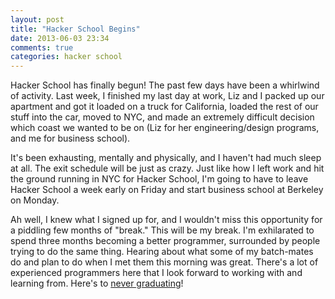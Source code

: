 ```yaml
---
layout: post
title: "Hacker School Begins"
date: 2013-06-03 23:34
comments: true
categories: hacker school
---
```


Hacker School has finally begun! The past few days have been a whirlwind of activity. Last week, I finished my last day at work, Liz and I packed up our apartment and got it loaded on a truck for California, loaded the rest of our stuff into the car, moved to NYC, and made an extremely difficult decision which coast we wanted to be on (Liz for her engineering/design programs, and me for business school).

It's been exhausting, mentally and physically, and I haven't had much sleep at all. The exit schedule will be just as crazy. Just like how I left work and hit the ground running in NYC for Hacker School, I'm going to have to leave Hacker School a week early on Friday and start business school at Berkeley on Monday.

Ah well, I knew what I signed up for, and I wouldn't miss this opportunity for a piddling few months of "break." This will be my break. I'm exhilarated to spend three months becoming a better programmer, surrounded by people trying to do the same thing. Hearing about what some of my batch-mates do and plan to do when I met them this morning was great. There's a lot of experienced programmers here that I look forward to working with and learning from. Here's to [never graduating](https://www.hackerschool.com/)!
